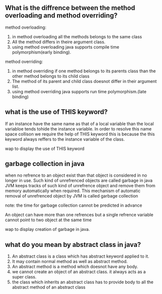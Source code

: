 ## What is the diffrence between the method overloading and method overriding?
method overloading:
1. in method overloading all the methods belongs to the same class
2. All the method differs in theire argument class.
3. using method overloading java supports compile time polymorphism(early binding).

method overriding:
1. in method overriding if one method belongs to its parents class than the other method belongs to its child class
2. The method of its parent and child class doesnot differ in their argument list.
3. using method overriding java supports run time polymorphism.(late binding)


## what is the use of THIS keyword?
If an instance have the same name as that of a local variable than the local variabloe tends tohide the instance variable.
In order to resolve this name space collison we require the help of THIS keyword this is because the this keyword always reffers to the instance variable of the class.


wap to display the use of THIS keyword


## garbage collection in java
when no refrence to an object exist than that object is considered in no longer in use. Such kind of unrefrenced objects are called garbage in java
JVM keeps tracks of such kind of unrefrence object and remove them from memory automatically when required. This mechanism of automatic removal of unrefrenced object by JVM is called garbage collection

note: the time for garbage collection cannot be predicted in advance

An object can have more than one refrences  but a single refrence variable cannot point to two object at the same time

wap to display creation of garbage in java.


## what do you mean by abstract class in java?
1. An abstract class is a class which has abstract keyword applied to it.
2. It may contain normal method as well as abstract method. 
3. An abstract method is a method which doesnot have any body.
4. we cannot create an object of an abstract class. it always acts as a super class.
5. the class which inherits an abstract class has to provide body to all the abstract method of an abstract class
